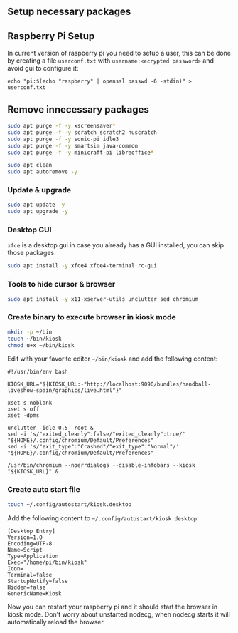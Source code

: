 ## Setup necessary packages

## Raspberry Pi Setup

In current version of raspberry pi you need to setup a user, this can be done by creating a file `userconf.txt` with `username:<ecrypted password>` and avoid gui to configure it:

```shell
echo "pi:$(echo "raspberry" | openssl passwd -6 -stdin)" > userconf.txt
```

## Remove innecessary packages


```bash
sudo apt purge -f -y xscreensaver*
sudo apt purge -f -y scratch scratch2 nuscratch
sudo apt purge -f -y sonic-pi idle3
sudo apt purge -f -y smartsim java-common
sudo apt purge -f -y minicraft-pi libreoffice*

sudo apt clean
sudo apt autoremove -y
```

### Update & upgrade

```bash
sudo apt update -y
sudo apt upgrade -y
```

### Desktop GUI

`xfce` is a desktop gui  in case you already has a GUI installed, you can skip those packages.

```bash
sudo apt install -y xfce4 xfce4-terminal rc-gui
```

### Tools to hide cursor & browser

```bash
sudo apt install -y x11-xserver-utils unclutter sed chromium
```

### Create binary to execute browser in kiosk mode

```bash
mkdir -p ~/bin
touch ~/bin/kiosk
chmod u+x ~/bin/kiosk
```

Edit with your favorite editor `~/bin/kiosk` and add the following content:

```
#!/usr/bin/env bash

KIOSK_URL="${KIOSK_URL:-"http://localhost:9090/bundles/handball-liveshow-spain/graphics/live.html"}"

xset s noblank
xset s off
xset -dpms

unclutter -idle 0.5 -root &
sed -i 's/"exited_cleanly":false/"exited_cleanly":true/' "${HOME}/.config/chromium/Default/Preferences"
sed -i 's/"exit_type":"Crashed"/"exit_type":"Normal"/' "${HOME}/.config/chromium/Default/Preferences"

/usr/bin/chromium --noerrdialogs --disable-infobars --kiosk "${KIOSK_URL}" &
```

### Create auto start file

```bash
touch ~/.config/autostart/kiosk.desktop
```

Add the following content to `~/.config/autostart/kiosk.desktop`:

```
[Desktop Entry]
Version=1.0
Encoding=UTF-8
Name=Script
Type=Application
Exec="/home/pi/bin/kiosk"
Icon=
Terminal=false
StartupNotify=false
Hidden=false
GenericName=Kiosk
```

Now you can restart your raspberry pi and it should start the browser in kiosk mode. Don't worry about unstarted nodecg, when nodecg starts it will automatically reload the browser.
